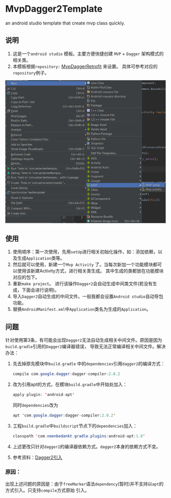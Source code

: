 # MvpDagger2Template
an android studio template that create mvp class quickly. 

## 说明
1. 这是一个`android studio` 模板。主要方便快捷创建 `MVP` + `Dagger` 架构模式的相关类。
2. 本模板根据`repository:` [MvpDaggerRetrofit](https://github.com/AsherYang/MvpDaggerRetrofit) 来设置。
具体可参考对应的`repository`例子。

![](https://raw.githubusercontent.com/AsherYang/MvpDagger2Template/master/screenshot/mvp_dagger_map.png)

## 使用
1. 使用顺序：第一次使用，先用`setUp`进行相关初始化操作，如：添加依赖，以及生成`Application`类等。
2. 然后就可以使用，新建一个`Mvp Activity` 了。当每次新加一个功能模块都可以使用该新建Activity方式，进行相关类生成。
其中生成的类都放在功能模块对应的包下。
3. 重新`make project`。 进行该操作`Dagger2`会自动生成中间类文件(若没有生成，下面会进行说明)。
4. 导入`Dagger2`自动生成的中间文件。一般我都会设置`Android studio`自动导包功能。
5. 替换`AndroidManifest.xml`中`Application`类名为生成的`Application`。


## 问题

针对使用第3条，有可能会出现`Dagger2`无法自动生成相关中间文件。原因是因为`build.gradle`引用的`Dagger2`编译器错误，
导致无法正常编译相关中间文件。解决办法：

1. 先去掉原先模块中`build.gradle` 中的`dependencies`引用`dagger2`的编译方式：

    ```Java
    compile com.google.dagger:dagger-compiler:2.0.2
    ```
  
2. 改为引用apt的方式，在模块`build.gradle`中开始处加入：

    ```Java
    apply plugin: 'android-apt'
    ```

    同时`dependencies`改为
    ```Java
    apt 'com.google.dagger:dagger-compiler:2.0.2'
    ```
  
3. 工程`build.gradle`中`buildscript`节点下的`dependencies`加入：

    ```Java
    classpath 'com.neenbedankt.gradle.plugins:android-apt:1.8'
    ```
    
4. 上述更改只针对`dagger2`的编译器依赖方式。`dagger2`本身的依赖方式不变。
5. 参考资料：[Dagger2引入](https://github.com/google/dagger/pull/295/files?short_path=04c6e90#diff-04c6e90faac2675aa89e2176d2eec7d8)

### 原因：
出现上述问题的原因是：由于`freeMarker`语法`dependency`(暂时)并不支持以`apt`的方式引入。只支持`compile`方式原始
引入。



